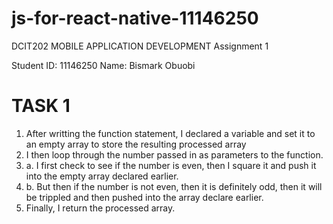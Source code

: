 # js-for-react-native-11146250
DCIT202 MOBILE APPLICATION DEVELOPMENT Assignment 1

Student ID: 11146250
Name: Bismark Obuobi

# TASK 1
1. After writting the function statement, I declared a variable and set it to an empty array to store the resulting processed array
2. I then loop through the number passed in as parameters to the function.
2. a. I first check to see if the number is even, then I square it and push it into the empty array declared earlier.
2. b. But then if the number is not even, then it is definitely odd, then it will be trippled and then pushed into the array declare earlier.
3. Finally, I return the processed array.